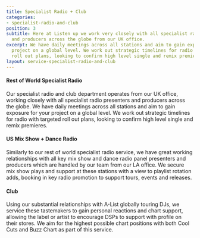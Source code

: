 ```yaml
---
title: Specialist Radio + Club
categories:
- specialist-radio-and-club
position: 3
subtitle: Here at Listen up we work very closely with all specialist radio presenters
  and producers across the globe from our UK office.
excerpt: We have daily meetings across all stations and aim to gain exposure for your
  project on a global level. We work out strategic timelines for radio with targeted
  roll out plans, looking to confirm high level single and remix premieres.
layout: service-specialist-radio-and-club
---
```


#### Rest of World Specialist Radio

Our specialist radio and club department operates from our UK office, working closely with all specialist radio presenters and producers across the globe. We have daily meetings across all stations and aim to gain exposure for your project on a global level. We work out strategic timelines for radio with targeted roll out plans, looking to confirm high level single and remix premieres.

#### US Mix Show + Dance Radio

Similarly to our rest of world specialist radio service, we have great working relationships with all key mix show and dance radio panel presenters and producers which are handled by our team from our LA office. We secure mix show plays and support at these stations with a view to playlist rotation adds, booking in key radio promotion to support tours, events and releases.

#### Club

Using our substantial relationships with A-List globally touring DJs, we service these tastemakers to gain personal reactions and chart support, allowing the label or artist to encourage DSPs to support with profile on their stores. We aim for the highest possible chart positions with both Cool Cuts and Buzz Chart as part of this service.